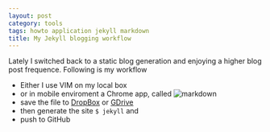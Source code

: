 ```yaml
---
layout: post
category: tools
tags: howto application jekyll markdown
title: My Jekyll blogging workflow
---
```

Lately I switched back to a static blog generation and enjoying a higher blog post frequence. Following is my workflow

* Either I use VIM on my local box
* or in mobile enviroment a Chrome app, called ![markdown](https://www.google.de/url?sa=t&rct=j&q=&esrc=s&source=web&cd=1&cad=rja&ved=0CDUQFjAA&url=https%3A%2F%2Fchrome.google.com%2Fwebstore%2Fdetail%2Fmarkdown-here%2Felifhakcjgalahccnjkneoccemfahfoa&ei=Vk9cUYSVDsjZswbR4YHAAw&usg=AFQjCNE9AjPvFKhon79znSJayV5tG-K4ug&sig2=VXKsp4HmOmzccK0S_bigpw&bvm=bv.44697112,d.Yms)
* save the file to [DropBox](https://dropbox.com) or [GDrive](https://gdrive.com)
* then generate the site `$ jekyll` and
* push to GitHub

